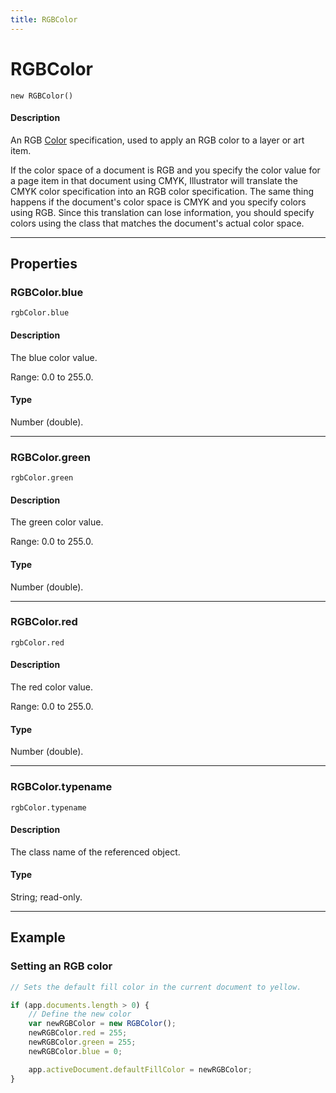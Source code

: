 ```yaml
---
title: RGBColor
---
```

# RGBColor

`new RGBColor()`

#### Description

An RGB [Color](.././Color) specification, used to apply an RGB color to a layer or art item.

If the color space of a document is RGB and you specify the color value for a page item in that document using CMYK, Illustrator will translate the CMYK color specification into an RGB color specification. The same thing happens if the document's color space is CMYK and you specify colors using RGB. Since this translation can lose information, you should specify colors using the class that matches the document's actual color space.

---

## Properties

### RGBColor.blue

`rgbColor.blue`

#### Description

The blue color value.

Range: 0.0 to 255.0.

#### Type

Number (double).

---

### RGBColor.green

`rgbColor.green`

#### Description

The green color value.

Range: 0.0 to 255.0.

#### Type

Number (double).

---

### RGBColor.red

`rgbColor.red`

#### Description

The red color value.

Range: 0.0 to 255.0.

#### Type

Number (double).

---

### RGBColor.typename

`rgbColor.typename`

#### Description

The class name of the referenced object.

#### Type

String; read-only.

---

## Example

### Setting an RGB color

```javascript
// Sets the default fill color in the current document to yellow.

if (app.documents.length > 0) {
    // Define the new color
    var newRGBColor = new RGBColor();
    newRGBColor.red = 255;
    newRGBColor.green = 255;
    newRGBColor.blue = 0;

    app.activeDocument.defaultFillColor = newRGBColor;
}
```
